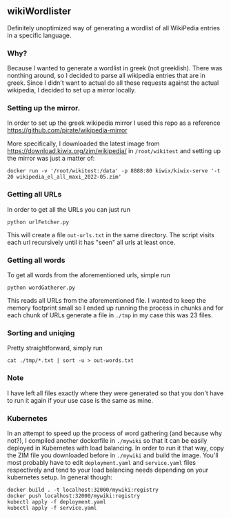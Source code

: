 ## wikiWordlister
Definitely unoptimized way of generating a wordlist of all WikiPedia entries in a specific language.

### Why?
Because I wanted to generate a wordlist in greek (not greeklish). There was nonthing around, so I decided to parse all wikipedia entries that are in greek. Since I didn't want to actual do all these requests against the actual wikipedia, I decided to set up a mirror locally. 

### Setting up the mirror.
In order to set up the greek wikipedia mirror I used this repo as a reference https://github.com/pirate/wikipedia-mirror

More specifically, I downloaded the latest image from https://download.kiwix.org/zim/wikipedia/ in `/root/wikitest` and setting up the mirror was just a matter of:
```
docker run -v '/root/wikitest:/data' -p 8888:80 kiwix/kiwix-serve '-t 20 wikipedia_el_all_maxi_2022-05.zim'
```

### Getting all URLs
In order to get all the URLs you can just run 
```
python urlFetcher.py
```
This will create a file `out-urls.txt` in the same directory. The script visits each url recursively until it has "seen" all urls at least once.

### Getting all words
To get all words from the aforementioned urls, simple run
```
python wordGatherer.py
```
This reads all URLs from the aforementioned file. I wanted to keep the memory footprint small so I ended up running the process in chunks and for each chunk of URLs generate a file in `./tmp` in my case this was 23 files. 

### Sorting and uniqing
Pretty straightforward, simply run
```
cat ./tmp/*.txt | sort -u > out-words.txt
```

### Note
I have left all files exactly where they were generated so that you don't have to run it again if your use case is the same as mine. 

### Kubernetes
In an attempt to speed up the process of word gathering (and because why not?), I compiled another dockerfile in `./mywiki` so that it can be easily deployed in Kubernetes with load balancing. In order to run it that way, copy the ZIM file you downloaded before in `./mywiki` and build the image. You'll most probably have to edit `deployment.yaml` and `service.yaml` files respectively and tend to your load balancing needs depending on your kubernetes setup. In general though:

```
docker build . -t localhost:32000/mywiki:registry
docker push localhost:32000/mywiki:registry
kubectl apply -f deployment.yaml
kubectl apply -f service.yaml
```